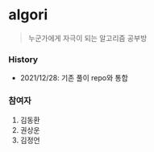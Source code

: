 # algori

> 누군가에게 자극이 되는 알고리즘 공부방 


### History
- 2021/12/28: 기존 풀이 repo와 통합


### 참여자
1. 김동환
2. 권상운
3. 김정언
